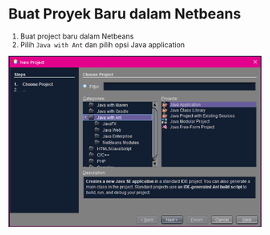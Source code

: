 <div class="grid grid-cols-4 gap-y-10 gap-x-12 pt-3">


  <div class="flex-row text-sm">

  # Buat Proyek Baru dalam Netbeans

  <ol>
    <li>Buat project baru dalam Netbeans</li>
    <li>Pilih <code>Java with Ant</code> dan pilih opsi Java application</li>
  </ol>

  </div>
  <div class="flex-row col-span-3">

  <img width=600 src="/img/8_1.png">

  </div>
</div>

